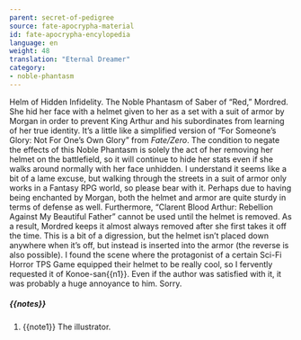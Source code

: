 ```yaml
---
parent: secret-of-pedigree
source: fate-apocrypha-material
id: fate-apocrypha-encylopedia
language: en
weight: 48
translation: "Eternal Dreamer"
category:
- noble-phantasm
---
```


Helm of Hidden Infidelity. The Noble Phantasm of Saber of “Red,” Mordred. She hid her face with a helmet given to her as a set with a suit of armor by Morgan in order to prevent King Arthur and his subordinates from learning of her true identity.
It’s a little like a simplified version of “For Someone’s Glory: Not For One’s Own Glory” from *Fate/Zero*. The condition to negate the effects of this Noble Phantasm is solely the act of her removing her helmet on the battlefield, so it will continue to hide her stats even if she walks around normally with her face unhidden. I understand it seems like a bit of a lame excuse, but walking through the streets in a suit of armor only works in a Fantasy RPG world, so please bear with it.
Perhaps due to having being enchanted by Morgan, both the helmet and armor are quite sturdy in terms of defense as well. Furthermore, “Clarent Blood Arthur: Rebellion Against My Beautiful Father” cannot be used until the helmet is removed. As a result, Mordred keeps it almost always removed after she first takes it off the time.
This is a bit of a digression, but the helmet isn’t placed down anywhere when it’s off, but instead is inserted into the armor (the reverse is also possible). I found the scene where the protagonist of a certain Sci-Fi Horror TPS Game equipped their helmet to be really cool, so I fervently requested it of Konoe-san{{n1}}. Even if the author was satisfied with it, it was probably a huge annoyance to him. Sorry.

##### {{notes}}

1. {{note1}} The illustrator.
